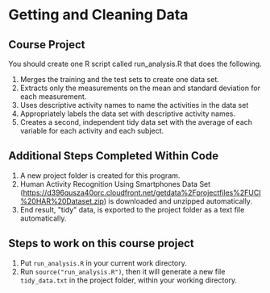 # Getting and Cleaning Data

## Course Project

You should create one R script called run_analysis.R that does the following.

1. Merges the training and the test sets to create one data set.
2. Extracts only the measurements on the mean and standard deviation for each measurement.
3. Uses descriptive activity names to name the activities in the data set
4. Appropriately labels the data set with descriptive activity names.
5. Creates a second, independent tidy data set with the average of each variable for each activity and each subject.

## Additional Steps Completed Within Code
1. A new project folder is created for this program.
2. Human Activity Recognition Using Smartphones Data Set (https://d396qusza40orc.cloudfront.net/getdata%2Fprojectfiles%2FUCI%20HAR%20Dataset.zip) is downloaded and unzipped automatically.
3. End result, "tidy" data, is exported to the project folder as a text file automatically.

## Steps to work on this course project
1. Put ```run_analysis.R``` in your current work directory.
2. Run ```source("run_analysis.R")```, then it will generate a new file ```tidy_data.txt``` in the project folder, within your working directory.
